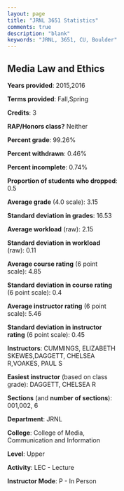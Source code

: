 ```yaml
---
layout: page
title: "JRNL 3651 Statistics"
comments: true
description: "blank"
keywords: "JRNL, 3651, CU, Boulder"
--- 
```

<head>
<script src="https://ajax.googleapis.com/ajax/libs/jquery/2.1.3/jquery.min.js"></script>
<script src="https://dl.dropboxusercontent.com/s/pc42nxpaw1ea4o9/highcharts.js?dl=0"></script>
<!-- <script src="../assets/js/highcharts.js"></script> -->
<style type="text/css">@font-face {
	font-family: "Bebas Neue";
	src: url(https://www.filehosting.org/file/details/544349/BebasNeue%20Regular.otf) format("opentype");
	}
	h1.Bebas { 
		font-family: "Bebas Neue", Verdana, Tahoma;
	}
</style>
</head>
<body>
	<div id="container" style="float: right; width: 45%; height: 88%; margin-left: 2.5%; margin-right: 2.5%;"></div>
	<script language="JavaScript">
		$(document).ready(function() {
		var chart = {type: 'column'};
		var title = {text: 'Grade Distribution'};
		var xAxis = {categories: ['A','B','C','D','F'],crosshair: true};
		var yAxis = {min: 0,title: {text: 'Percentage'}};
		var tooltip = {headerFormat: '<center><b><span style="font-size:20px">{point.key}</span></b></center>',
		               pointFormat: '<td style="padding:0"><b>{point.y:.1f}%</b></td>',
		               footerFormat: '</table>',shared: true,useHTML: true};
		var plotOptions = {column: {pointPadding: 0.0,borderWidth: 0}};  
		var credits = {enabled: false};var series= [{name: 'Percent',data: [37.03,45.59,15.87,1.01,0.5,]}];
		var json = {};
		json.chart = chart;
		json.title = title;
		json.tooltip = tooltip;
		json.xAxis = xAxis;
		json.yAxis = yAxis;  
		json.series = series;
		json.plotOptions = plotOptions;  
		json.credits = credits;
		$('#container').highcharts(json);
	});
	</script>
</body>
			   
## Media Law and Ethics

**Years provided**: 2015,2016

**Terms provided**: Fall,Spring

**Credits**: 3

**RAP/Honors class?** Neither

**Percent grade**: 99.26%

**Percent withdrawn**: 0.46%

**Percent incomplete**: 0.74%

**Proportion of students who dropped**: 0.5

**Average grade** (4.0 scale): 3.15

**Standard deviation in grades**: 16.53

**Average workload** (raw): 2.15

**Standard deviation in workload** (raw): 0.11

**Average course rating** (6 point scale): 4.85

**Standard deviation in course rating** (6 point scale): 0.4

**Average instructor rating** (6 point scale): 5.46

**Standard deviation in instructor rating** (6 point scale): 0.45

**Instructors**: CUMMINGS, ELIZABETH SKEWES,DAGGETT, CHELSEA R,VOAKES, PAUL S

**Easiest instructor** (based on class grade): DAGGETT, CHELSEA R

**Sections** (and **number of sections**): 001,002, 6

**Department**: JRNL

**College**: College of Media, Communication and Information

**Level**: Upper

**Activity**: LEC - Lecture

**Instructor Mode**: P  - In Person